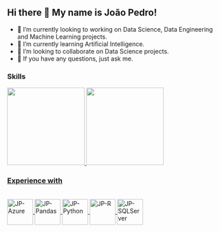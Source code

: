## Hi there 👋 My name is João Pedro!

- 🔭 I’m currently looking to working on Data Science, Data Engineering and Machine Learning projects.
- 🌱 I’m currently learning Artificial Intelligence.
- 👯 I’m looking to collaborate on Data Science projects.
- 💬 If you have any questions, just ask me.

### Skills
<div>
   <a href="https://www.linkedin.com/in/jpforol/">
   <img height="180em" src="https://github-readme-stats.vercel.app/api?username=jpforol&show_icons=true&theme=dracula&include_all_commits=true&count_private=true"/>
   <img height="180em" src="https://github-readme-stats.vercel.app/api/top-langs/?username=jpforol&langs_count=16&layout=compact&theme=dracula"/>
</div>

### Experience with
<div style="display: inline_block"><br>
   <img align="center" alt="JP-Azure" height="60" width="60" src="https://cdn.jsdelivr.net/gh/devicons/devicon/icons/azure/azure-original-wordmark.svg">
   <img align="center" alt="JP-Pandas" height="60" width="60" src="https://cdn.jsdelivr.net/gh/devicons/devicon@v2.15.1/devicon.min.css">
   <img align="center" alt="JP-Python" height="60" width="60" src="https://cdn.jsdelivr.net/gh/devicons/devicon/icons/python/python-original-wordmark.svg">
   <img align="center" alt="JP-R" height="60" width="60" src="https://cdn.jsdelivr.net/gh/devicons/devicon/icons/r/r-original.svg">
   <img align="center" alt="JP-SQLServer" height="60" width="60" src="https://cdn.jsdelivr.net/gh/devicons/devicon@v2.15.1/devicon.min.css">   
</div>


[//]: #
   [LinkedIn]: <https://www.linkedin.com/in/jpforol/>


<!--
**jpforol/jpforol** is a ✨ _special_ ✨ repository because its `README.md` (this file) appears on your GitHub profile.

Here are some ideas to get you started:

- 🔭 I’m currently working on ...
- 🌱 I’m currently learning ...
- 👯 I’m looking to collaborate on ...
- 🤔 I’m looking for help with ...
- 💬 Ask me about ...
- 📫 How to reach me: ...
- 😄 Pronouns: ...
- ⚡ Fun fact: ...
-->
